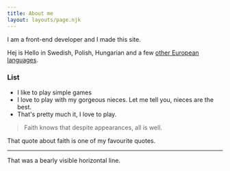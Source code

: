 ```yaml
---
title: About me
layout: layouts/page.njk
---
```


I am a front-end developer and I made this site.

Hej is Hello in Swedish, Polish, Hungarian and a few [other European languages](https://en.wiktionary.org/wiki/hej).

### List
* I like to play simple games
* I love to play with my gorgeous nieces. Let me tell you, nieces are the best.
* That's pretty much it, I love to play.

> Faith knows that despite appearances, all is well.

That quote about faith is one of my favourite quotes.

---

That was a bearly visible horizontal line.